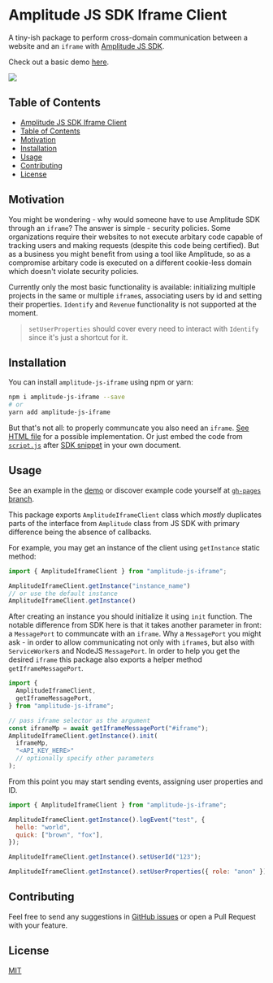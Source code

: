 # Amplitude JS SDK Iframe Client

A tiny-ish package to perform cross-domain communication between a website and an `iframe` with [Amplitude JS SDK](https://developers.amplitude.com/docs/javascript).

Check out a basic demo [here](https://yakovlev-alexey.github.io/amplitude-js-iframe/).

![](https://img.shields.io/bundlephobia/minzip/amplitude-js-iframe?style=social)

## Table of Contents

-   [Amplitude JS SDK Iframe Client](#amplitude-js-sdk-iframe-client)
-   [Table of Contents](#table-of-contents)
-   [Motivation](#motivation)
-   [Installation](#installation)
-   [Usage](#usage)
-   [Contributing](#contributing)
-   [License](#license)

## Motivation

You might be wondering - why would someone have to use Amplitude SDK through an `iframe`? The answer is simple - security policies. Some organizations require their websites to not execute arbitary code capable of tracking users and making requests (despite this code being certified). But as a business you might benefit from using a tool like Amplitude, so as a compromise arbitary code is executed on a different cookie-less domain which doesn't violate security policies.

Currently only the most basic functionality is available: initializing multiple projects in the same or multiple `iframe`s, associating users by id and setting their properties. `Identify` and `Revenue` functionality is not supported at the moment.

> `setUserProperties` should cover every need to interact with `Identify` since it's just a shortcut for it.

## Installation

You can install `amplitude-js-iframe` using npm or yarn:

```bash
npm i amplitude-js-iframe --save
# or
yarn add amplitude-js-iframe
```

But that's not all: to properly communcate you also need an `iframe`. [See HTML file](/iframe/index.html) for a possible implementation. Or just embed the code from [`script.js`](/iframe/script.js) after [SDK snippet](https://developers.amplitude.com/docs/javascript#installing-via-the-snippet) in your own document.

## Usage

See an example in the [demo](https://yakovlev-alexey.github.io/amplitude-js-iframe/) or discover example code yourself at [`gh-pages` branch](https://github.com/yakovlev-alexey/amplitude-js-iframe/tree/gh-pages).

This package exports `AmplitudeIframeClient` class which *mostly* duplicates parts of the interface from `Amplitude` class from JS SDK with primary difference being the absence of callbacks.

For example, you may get an instance of the client using `getInstance` static method:

```js
import { AmplitudeIframeClient } from "amplitude-js-iframe";

AmplitudeIframeClient.getInstance("instance_name")
// or use the default instance
AmplitudeIframeClient.getInstance()
```

After creating an instance you should initialize it using `init` function. The notable difference from SDK here is that it takes another parameter in front: a `MessagePort` to communcate with an `iframe`. Why a `MessagePort` you might ask - in order to allow communicating not only with `iframe`s, but also with `ServiceWorker`s and NodeJS `MessagePort`. In order to help you get the desired `iframe` this package also exports a helper method `getIframeMessagePort`.

```js
import {
  AmplitudeIframeClient,
  getIframeMessagePort,
} from "amplitude-js-iframe";

// pass iframe selector as the argument
const iframeMp = await getIframeMessagePort("#iframe");
AmplitudeIframeClient.getInstance().init(
  iframeMp,
  "<API_KEY_HERE>"
  // optionally specify other parameters
);
```

From this point you may start sending events, assigning user properties and ID.

```js
import { AmplitudeIframeClient } from "amplitude-js-iframe";

AmplitudeIframeClient.getInstance().logEvent("test", {
  hello: "world",
  quick: ["brown", "fox"],
});

AmplitudeIframeClient.getInstance().setUserId("123");

AmplitudeIframeClient.getInstance().setUserProperties({ role: "anon" });
```

## Contributing

Feel free to send any suggestions in [GitHub issues](https://github.com/yakovlev-alexey/amplitude-js-iframe/issues) or open a Pull Request with your feature.

## License

[MIT](/LICENSE)


